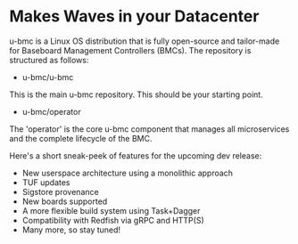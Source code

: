 # Makes **Waves** in your Datacenter

u-bmc is a Linux OS distribution that is fully open-source and tailor-made for
Baseboard Management Controllers (BMCs). The repository is structured as follows:

* u-bmc/u-bmc

This is the main u-bmc repository. This should be your starting point.

* u-bmc/operator

The 'operator' is the core u-bmc component that manages all microservices and
the complete lifecycle of the BMC.

Here's a short sneak-peek of features for the upcoming dev release:
- New userspace architecture using a monolithic approach
- TUF updates
- Sigstore provenance
- New boards supported
- A more flexible build system using Task+Dagger
- Compatibility with Redfish via gRPC and HTTP(S)
- Many more, so stay tuned!
